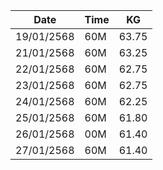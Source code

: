 | Date| Time | KG|
| -------- | ------- |------ |
|19/01/2568 | 60M |63.75|
|21/01/2568 | 60M |63.25|
|22/01/2568 | 60M |62.75|
|23/01/2568 | 60M |62.75|
|24/01/2568 | 60M |62.25|
|25/01/2568 | 60M |61.80|
|26/01/2568 | 00M |61.40|
|27/01/2568 | 60M |61.40|